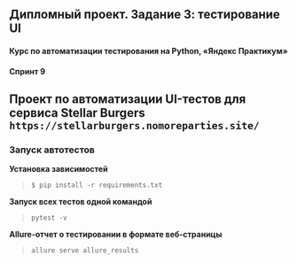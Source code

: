 ## Дипломный проект. Задание 3: тестирование UI

#### Курс по автоматизации тестирования на Python, «Яндекс Практикум»
#### Спринт 9

Проект по автоматизации UI-тестов для сервиса Stellar Burgers
`https://stellarburgers.nomoreparties.site/` 
 ---

### Запуск автотестов

**Установка зависимостей**

> `$ pip install -r requirements.txt`

**Запуск всех тестов одной командой**

>  `pytest -v`

**Allure-отчет о тестировании в формате веб-страницы**

>  `allure serve allure_results`
